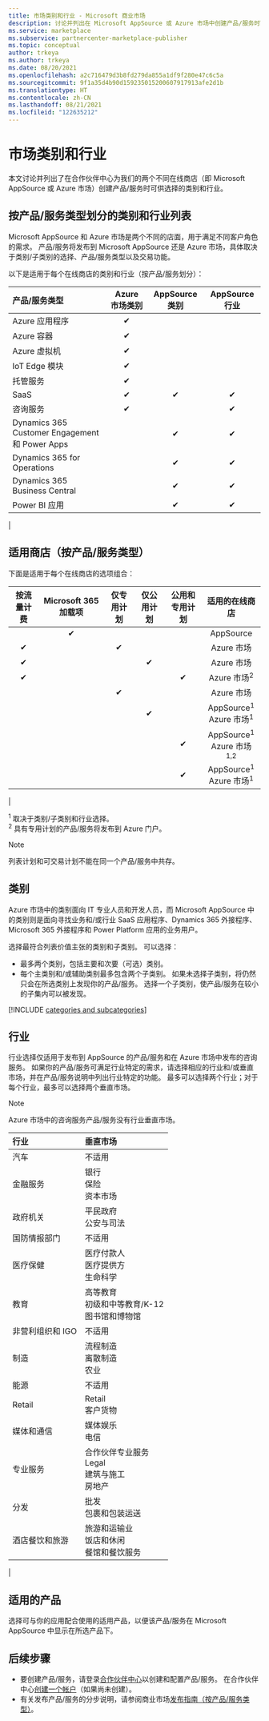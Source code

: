 ```yaml
---
title: 市场类别和行业 - Microsoft 商业市场
description: 讨论并列出在 Microsoft AppSource 或 Azure 市场中创建产品/服务时可供选择的类别和行业。
ms.service: marketplace
ms.subservice: partnercenter-marketplace-publisher
ms.topic: conceptual
author: trkeya
ms.author: trkeya
ms.date: 08/20/2021
ms.openlocfilehash: a2c716479d3b8fd279da855a1df9f280e47c6c5a
ms.sourcegitcommit: 9f1a35d4b90d159235015200607917913afe2d1b
ms.translationtype: HT
ms.contentlocale: zh-CN
ms.lasthandoff: 08/21/2021
ms.locfileid: "122635212"
---
```

# <a name="marketplace-categories-and-industries"></a>市场类别和行业

本文讨论并列出了在合作伙伴中心为我们的两个不同在线商店（即 Microsoft AppSource 或 Azure 市场）创建产品/服务时可供选择的类别和行业。

## <a name="category-and-industry-listings-by-offer-type"></a>按产品/服务类型划分的类别和行业列表

Microsoft AppSource 和 Azure 市场是两个不同的店面，用于满足不同客户角色的需求。 产品/服务将发布到 Microsoft AppSource 还是 Azure 市场，具体取决于类别/子类别的选择、产品/服务类型以及交易功能。 

以下是适用于每个在线商店的类别和行业（按产品/服务划分）：

| 产品/服务类型 | Azure 市场类别 | AppSource 类别 | AppSource 行业 |
| :------------------- |:----------------:|:------:|:-------------:|
| Azure 应用程序     | &#x2714; |   |   |
| Azure 容器       | &#x2714; |   |   |
| Azure 虚拟机 | &#x2714; |   |   |
| IoT Edge 模块 | &#x2714;  |  |  |
| 托管服务 | &#x2714; |  |  |
| SaaS | &#x2714; | &#x2714; | &#x2714; |
| 咨询服务    | &#x2714; |   | &#x2714; |
| Dynamics 365 Customer Engagement 和 Power Apps | | &#x2714; | &#x2714; |
| Dynamics 365 for Operations | | &#x2714; | &#x2714; |
| Dynamics 365 Business Central | | &#x2714; | &#x2714; |
| Power BI 应用 | | &#x2714; | &#x2714; |
|

## <a name="applicable-store-by-offer-type"></a>适用商店（按产品/服务类型）

下面是适用于每个在线商店的选项组合：

| 按流量计费 | Microsoft 365 加载项 | 仅专用计划 | 仅公用计划 | 公用和专用计划 | 适用的在线商店 |
|:-------------:|:---:|:--------:|:---------:|:---------------------:|:-------------:|
|  | &#x2714; |  |  |  | AppSource |
| &#x2714; |  | &#x2714; |  |  | Azure 市场 |
| &#x2714; |  |  | &#x2714; |  | Azure 市场 |
| &#x2714; |  |  |  | &#x2714; | Azure 市场<sup>2</sup> |
|  |  | &#x2714; |  |  | Azure 市场 |
|  |  |  | &#x2714; |  | AppSource<sup>1</sup><br>Azure 市场<sup>1</sup> |
|  |  |  |  | &#x2714; | AppSource<sup>1</sup><br>Azure 市场<sup>1,2</sup> |
|  |  |  |  | &#x2714; | AppSource<sup>1</sup><br>Azure 市场<sup>1</sup> |
|

<sup>1</sup> 取决于类别/子类别和行业选择。<br>
<sup>2</sup> 具有专用计划的产品/服务将发布到 Azure 门户。<br>

> [!NOTE]
> 列表计划和可交易计划不能在同一个产品/服务中共存。

## <a name="categories"></a>类别

Azure 市场中的类别面向 IT 专业人员和开发人员，而 Microsoft AppSource 中的类别则是面向寻找业务和/或行业 SaaS 应用程序、Dynamics 365 外接程序、Microsoft 365 外接程序和 Power Platform 应用的业务用户。

选择最符合列表价值主张的类别和子类别。 可以选择：

- 最多两个类别，包括主要和次要（可选）类别。
- 每个主类别和/或辅助类别最多包含两个子类别。 如果未选择子类别，将仍然只会在所选类别上发现你的产品/服务。 选择一个子类别，使产品/服务在较小的子集内可以被发现。

[!INCLUDE [categories and subcategories](./includes/categories.md)]

## <a name="industries"></a>行业

行业选择仅适用于发布到 AppSource 的产品/服务和在 Azure 市场中发布的咨询服务。 如果你的产品/服务可满足行业特定的需求，请选择相应的行业和/或垂直市场，并在产品/服务说明中列出行业特定的功能。 最多可以选择两个行业；对于每个行业，最多可以选择两个垂直市场。

>[!Note]
>Azure 市场中的咨询服务产品/服务没有行业垂直市场。

| 行业 |  垂直市场 |
| :------------------- | :----------------|
| 汽车 | 不适用 |
| 金融服务 | 银行<br>保险<br>资本市场 | 
| 政府机关 |  平民政府<br>公安与司法 |
| 国防情报部门 | 不适用 |
| 医疗保健 | 医疗付款人<br>医疗提供方<br>生命科学 | 
| 教育 | 高等教育<br>初级和中等教育/K-12<br>图书馆和博物馆 |
| 非营利组织和 IGO | 不适用 |
| 制造 | 流程制造<br>离散制造<br>农业 |
| 能源 | 不适用 |
| Retail | Retail<br>客户货物 |
| 媒体和通信 | 媒体娱乐<br>电信 | 
| 专业服务 | 合作伙伴专业服务<br>Legal<br>建筑与施工<br>房地产 | 
| 分发 | 批发<br>包裹和包装运送 |  
| 酒店餐饮和旅游 | 旅游和运输业<br>饭店和休闲<br>餐馆和餐饮服务 | 
|

## <a name="applicable-products"></a>适用的产品

选择可与你的应用配合使用的适用产品，以便该产品/服务在 Microsoft AppSource 中显示在所选产品下。

## <a name="next-steps"></a>后续步骤

- 要创建产品/服务，请登录[合作伙伴中心](https://go.microsoft.com/fwlink/?linkid=2165290)以创建和配置产品/服务。 在合作伙伴中心[创建一个帐户](/azure/marketplace/create-account)（如果尚未创建）。
- 有关发布产品/服务的分步说明，请参阅商业市场[发布指南（按产品/服务类型）](/azure/marketplace/publisher-guide-by-offer-type)。

